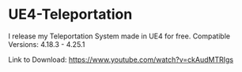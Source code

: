 # UE4-Teleportation

I release my Teleportation System made in UE4 for free.
Compatible Versions: 4.18.3 - 4.25.1

Link to Download: https://www.youtube.com/watch?v=ckAudMTRIgs
